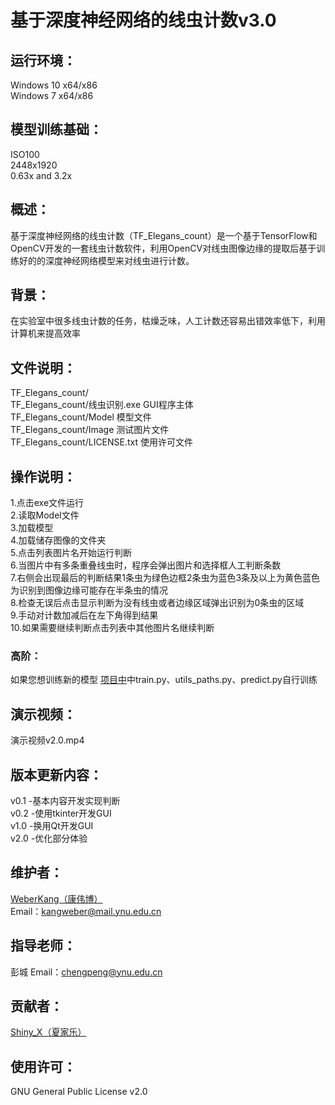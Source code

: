 # 基于深度神经网络的线虫计数v3.0

## 运行环境：
Windows 10 x64/x86  
Windows 7  x64/x86  

## 模型训练基础：
ISO100  
2448x1920  
0.63x and 3.2x  

## 概述：
基于深度神经网络的线虫计数（TF_Elegans_count）是一个基于TensorFlow和OpenCV开发的一套线虫计数软件，利用OpenCV对线虫图像边缘的提取后基于训练好的的深度神经网络模型来对线虫进行计数。

## 背景：
在实验室中很多线虫计数的任务，枯燥乏味，人工计数还容易出错效率低下，利用计算机来提高效率

## 文件说明：
TF_Elegans_count/  
TF_Elegans_count/线虫识别.exe	GUI程序主体  
TF_Elegans_count/Model		模型文件  
TF_Elegans_count/Image		测试图片文件  
TF_Elegans_count/LICENSE.txt	使用许可文件  

## 操作说明：
1.点击exe文件运行  
2.读取Model文件  
3.加载模型  
4.加载储存图像的文件夹  
5.点击列表图片名开始运行判断  
6.当图片中有多条重叠线虫时，程序会弹出图片和选择框人工判断条数  
7.右侧会出现最后的判断结果1条虫为绿色边框2条虫为蓝色3条及以上为黄色蓝色为识别到图像边缘可能存在半条虫的情况  
8.检查无误后点击显示判断为没有线虫或者边缘区域弹出识别为0条虫的区域  
9.手动对计数加减后在左下角得到结果  
10.如果需要继续判断点击列表中其他图片名继续判断  
### 高阶：
如果您想训练新的模型
[项目中](https://github.com/WeberKang/Elegans_count)中train.py、utils_paths.py、predict.py自行训练

## 演示视频：
演示视频v2.0.mp4
## 版本更新内容：
v0.1 -基本内容开发实现判断  
v0.2 -使用tkinter开发GUI  
v1.0 -换用Qt开发GUI  
v2.0 -优化部分体验  

## 维护者：
[WeberKang（康伟博）](https://github.com/WeberKang)  
Email：kangweber@mail.ynu.edu.cn

## 指导老师：
彭城 Email：chengpeng@ynu.edu.cn
## 贡献者：
[Shiny_X（夏家乐）](https://github.com/Skies0)
## 使用许可：
GNU General Public License v2.0



